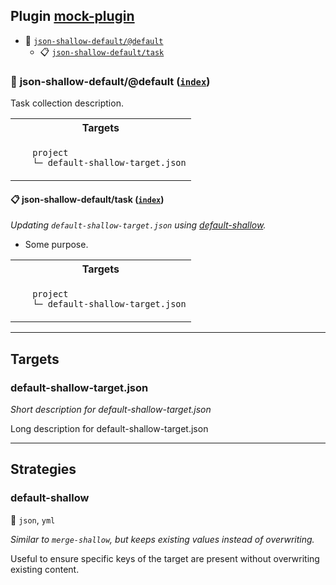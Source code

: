 ## Plugin [mock-plugin](https://www.npmjs.com/package/mock-plugin)

- <a name="mock-plugin-task-idx-ref-json-shallow-defaultdefault">:open_file_folder:</a> <a href="#mock-plugin-task-ref-json-shallow-defaultdefault">`json-shallow-default/@default`</a>
  - <a name="mock-plugin-task-idx-ref-json-shallow-defaulttask">:clipboard:</a> <a href="#mock-plugin-task-ref-json-shallow-defaulttask">`json-shallow-default/task`</a>

### :open_file_folder: <a name="mock-plugin-task-ref-json-shallow-defaultdefault">json-shallow-default/@default</a> (<a href="#mock-plugin-task-idx-ref-json-shallow-defaultdefault">`index`</a>)

Task collection description.

<table>
  <tbody>
    <tr>
      <th>Targets</th>
    </tr>
    <tr>
      <td align="left" valign="top">
        <ul>
<code>project</code><br/>
<code>└─&nbsp;<a name="mock-plugin-target-ref-default-shallow-targetjson">default-shallow-target.json</a></code><br/>
        </ul>
      </td>
    </tr>
  </tbody>
</table>

#### :clipboard: <a name="mock-plugin-task-ref-json-shallow-defaulttask">json-shallow-default/task</a> (<a href="#mock-plugin-task-idx-ref-json-shallow-defaulttask">`index`</a>)

_Updating `default-shallow-target.json` using <a href="#mock-plugin-strat-ref-default-shallow">default-shallow</a>._

- Some purpose.

<table>
  <tbody>
    <tr>
      <th>Targets</th>
    </tr>
    <tr>
      <td align="left" valign="top">
        <ul>
<code>project</code><br/>
<code>└─&nbsp;<a name="mock-plugin-target-ref-default-shallow-targetjson">default-shallow-target.json</a></code><br/>
        </ul>
      </td>
    </tr>
  </tbody>
</table>

------

## Targets

### <a name="mock-plugin-target-ref-default-shallow-targetjson">default-shallow-target.json</a>  

*Short description for default-shallow-target.json*

Long description for default-shallow-target.json

------

## Strategies

### <a name="mock-plugin-strat-ref-default-shallow">default-shallow</a>  

:small_blue_diamond: `json`, `yml`

*Similar to `merge-shallow`, but keeps existing values instead of overwriting.*

Useful to ensure specific keys of the target are present without overwriting existing content.

